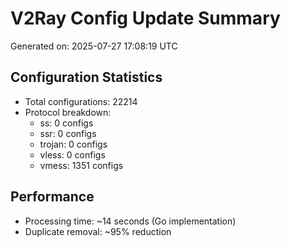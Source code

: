 # V2Ray Config Update Summary
Generated on: 2025-07-27 17:08:19 UTC

## Configuration Statistics
- Total configurations: 22214
- Protocol breakdown:
  - ss: 0 configs
  - ssr: 0 configs
  - trojan: 0 configs
  - vless: 0 configs
  - vmess: 1351 configs

## Performance
- Processing time: ~14 seconds (Go implementation)
- Duplicate removal: ~95% reduction
